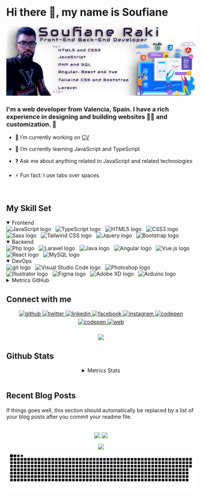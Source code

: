 
# Hi there 👋, my name is Soufiane

<div align="center">
 
![](https://github.com/soufian3raki/soufian3raki/blob/main/template.png)
</div>

### I'm a web developer from Valencia, Spain. I have a rich experience in designing and building websites 👨‍💻 and customization.  🚀  
  

- 🔭 I’m currently working on [CV](https://cv.l5enio.com/)  
  

- 🌱 I’m currently learning JavaScript and TypeScript  
  

- ❓ Ask me about anything related to JavaScript and related technologies  
  

- ⚡ Fun fact: I use tabs over spaces  
  

<br/>  


## My Skill Set  
<details open>
    <summary>Frontend</summary>
    <img src="https://img.shields.io/badge/JavaScript-282C34?logo=javascript&logoColor=F7DF1E" alt="JavaScript logo" title="JavaScript" height="25" />
    &nbsp;
    <img src="https://img.shields.io/badge/TypeScript-282C34?logo=typescript&logoColor=3178C6" alt="TypeScript logo" title="TypeScript" height="25" />
    &nbsp;
    <img src="https://img.shields.io/badge/HTML5-282C34?logo=html5&logoColor=E34F26" alt="HTML5 logo" title="HTML5" height="25" />
    &nbsp;
    <img src="https://img.shields.io/badge/CSS3-282C34?logo=css3&logoColor=1572B6" alt="CSS3 logo" title="CSS3" height="25" />
    &nbsp;
    <img src="https://img.shields.io/badge/Sass-282C34?logo=sass&logoColor=CC6699" alt="Sass logo" title="Sass" height="25" />
    &nbsp;
    <img src="https://img.shields.io/badge/Tailwind%20CSS-282C34?logo=tailwind-css&logoColor=38B2AC" alt="Tailwind CSS logo" title="Tailwind CSS" height="25" />
    &nbsp;
    <img src="https://img.shields.io/badge/Jquery-282C34?logo=Jquery&logoColor=0068ab" alt="Jquery logo" title="Jquery" height="25" />
    &nbsp;
    <img src="https://img.shields.io/badge/Bootstrap-282C34?logo=Bootstrap&logoColor=563d7c" alt="Bootstrap logo" title="Bootstrap" height="25" />
</details>
<details open>
    <summary>Backend</summary>
    <img src="https://img.shields.io/badge/Php-282C34?logo=Php&logoColor=777cb6" alt="Php logo" title="Php " height="25" />
    &nbsp;
    <img src="https://img.shields.io/badge/Laravel-282C34?logo=laravel&logoColor=f72c1f" alt="Laravel logo" title="Laravel" height="25" />
    &nbsp;
    <img src="https://img.shields.io/badge/Java-282C34?logo=java&logoColor=507e9c" alt="Java logo" title="Java" height="25" />
    &nbsp;
    <img src="https://img.shields.io/badge/Angular-282C34?logo=Angular&logoColor=d6002f" alt="Angular logo" title="Angular" height="25" />
    &nbsp;
    <img src="https://img.shields.io/badge/Vue.js-282C34?logo=Vue.js" alt="Vue.js logo" title="Vue.js" height="25" />
    &nbsp;
    <img src="https://img.shields.io/badge/React-282C34?logo=React&logoColor=5ed3f3" alt="React logo" title="React" height="25" />
    &nbsp;
    <img src="https://img.shields.io/badge/MySQL-282C34?logo=MySQL" alt="MySQL logo" title="MySQL" height="25" />
</details>
<details open>
    <summary>DevOps</summary>
    <img src="https://img.shields.io/badge/git-282C34?logo=git&logoColor=F05032" alt="git logo" title="git" height="25" />
    &nbsp;
    <img src="https://img.shields.io/badge/VS%20Code-282C34?logo=visual-studio-code&logoColor=007ACC" alt="Visual Studio Code logo" title="Visual Studio Code" height="25" />
    &nbsp;
    <img src="https://img.shields.io/badge/Photoshop-282C34?logo=adobephotoshop" alt="Photoshop logo" title="Photoshop" height="25" />
    &nbsp;
    <img src="https://img.shields.io/badge/Illustrator-282C34?logo=adobeIllustrator" alt="Illustrator logo" title="Illustrator" height="25" />
    &nbsp;
    <img src="https://img.shields.io/badge/Figma-282C34?logo=Figma&logoColor=" alt="Figma logo" title="Figma" height="25" />
    &nbsp;
    <img src="https://img.shields.io/badge/Adobe_XD-282C34?logo=adobexd&logoColor=" alt="Adobe XD logo" title="Adobe XD" height="25" />
    &nbsp;
    <img src="https://img.shields.io/badge/Arduino-282C34?logo=Arduino&logoColor=" alt="Arduino logo" title="Arduino" height="25" />
</details>
<details>
    <summary>Metrics GitHub</summary>

![Metrics](https://metrics.lecoq.io/soufian3raki?template=classic&isocalendar=1&languages=1&stars=1&followup=1&people=1&projects=1&code=1&activity=1&achievements=1&notable=1&discussions=1&lines=1&repositories=1&gists=1&introduction=1&sponsors=1&pagespeed=1&stackoverflow=1&anilist=1&tweets=1&posts=1&rss=1&repositories=100&repositories.batch=100&repositories.forks=false&repositories.affiliations=owner&isocalendar.duration=half-year&languages.limit=8&languages.threshold=0%25&languages.colors=github&languages.sections=most-used&languages.indepth=false&languages.analysis.timeout=15&languages.categories=markup%2C%20programming&languages.recent.categories=markup%2C%20programming&languages.recent.load=300&languages.recent.days=14&stars.limit=4&followup.sections=repositories&followup.indepth=false&people.limit=24&people.identicons=false&people.size=28&people.types=followers%2C%20following&people.shuffle=false&projects.limit=4&projects.descriptions=false&code.lines=12&code.load=100&code.days=3&code.visibility=public&activity.limit=5&activity.load=300&activity.days=14&activity.visibility=all&activity.timestamps=false&activity.filter=all&achievements.threshold=C&achievements.secrets=true&achievements.display=detailed&achievements.limit=0&notable.from=organization&notable.repositories=false&notable.indepth=false&notable.types=commit&discussions.categories=true&discussions.categories.limit=0&introduction.title=true&sponsors.sections=goal%2C%20about&pagespeed.url=.user.website&pagespeed.detailed=false&pagespeed.screenshot=false&stackoverflow.user=0&stackoverflow.sections=answers-top%2C%20questions-recent&stackoverflow.limit=2&stackoverflow.lines=4&stackoverflow.lines.snippet=2&anilist.medias=anime%2C%20manga&anilist.sections=favorites&anilist.limit=2&anilist.limit.characters=22&anilist.shuffle=true&anilist.user=.user.login&tweets.attachments=false&tweets.limit=2&tweets.user=.user.twitter&posts.descriptions=false&posts.covers=false&posts.limit=4&posts.user=.user.login&rss.limit=4&config.timezone=Europe%2FMadrid)

</details>

## Connect with me  
<div align="center">
<a href="https://github.com/soufian3raki" target="_blank">
<img src=https://img.shields.io/badge/github-%2324292e.svg?&style=for-the-badge&logo=github&logoColor=white alt=github style="margin-bottom: 5px;" />
</a>
<a href="https://twitter.com/soufian3raki" target="_blank">
<img src=https://img.shields.io/badge/twitter-%2300acee.svg?&style=for-the-badge&logo=twitter&logoColor=white alt=twitter style="margin-bottom: 5px;" />
</a>
<a href="https://linkedin.com/in/soufian3raki" target="_blank">
<img src=https://img.shields.io/badge/linkedin-%231E77B5.svg?&style=for-the-badge&logo=linkedin&logoColor=white alt=linkedin style="margin-bottom: 5px;" />
</a>
<a href="https://www.facebook.com/soufian3raki" target="_blank">
<img src=https://img.shields.io/badge/facebook-%232E87FB.svg?&style=for-the-badge&logo=facebook&logoColor=white alt=facebook style="margin-bottom: 5px;" />
</a>
<a href="https://instagram.com/soufian3raki" target="_blank">
<img src=https://img.shields.io/badge/instagram-%23000000.svg?&style=for-the-badge&logo=instagram&logoColor=white alt=instagram style="margin-bottom: 5px;" />
</a>
<a href="https://codepen.com/soufian3raki" target="_blank">
<img src=https://img.shields.io/badge/codepen-%23131417.svg?&style=for-the-badge&logo=codepen&logoColor=white alt=codepen style="margin-bottom: 5px;" />
</a>  
<a href="https://t.me/soufian3raki" target="_blank">
<img src=https://img.shields.io/badge/telegram-%231E77B5.svg?&style=for-the-badge&logo=telegram&logoColor=white alt=codepen style="margin-bottom: 5px;" />
<a href="https://cv.l5enio.com/" target="_blank">
<img src=https://img.shields.io/badge/Portfolio-blueviolet.svg?&style=for-the-badge&logo=googlechrome&logoColor=white alt=web style="margin-bottom: 5px;" />
</a> 
</div>   
<br/>   
<div align="center">
<img src="https://github-readme-twitter.gazf.vercel.app/api?id=soufian3raki&layout=wide" align="center" height="" width="" />
</div>  

## Github Stats  
<details  align="center">
    <summary>Metrics Stats</summary>

[![trophy](https://github-profile-trophy.vercel.app/?username=soufian3raki&theme=dracula)](https://github.com/ryo-ma/github-profile-trophy)


[<img height="160em" src="https://github-readme-stats.vercel.app/api?username=soufian3raki&show_icons=true&theme=synthwave&include_all_commits=true&count_private=true" />]() [<img height="160em" src="https://github-readme-stats.vercel.app/api/top-langs/?username=soufian3raki&layout=compact&langs_count=7&theme=synthwave" />]()

![GitHub Activity Graph](https://activity-graph.herokuapp.com/graph?username=soufian3raki&bg_color=2b213a&color=FFFFFF&line=e5289e&point=FFFFFF&hide_border=true)  

![GitHub streak stats](https://github-readme-streak-stats.herokuapp.com?user=soufian3raki&theme=synthwave&hide_border=true&date_format=j%2Fn%5B%2FY%5D)  

![GitHub streak stats](https://github-readme-stats.vercel.app/api/pin/?username=nuvolcrm&repo=nuvolcrm&theme=synthwave)
![GitHub streak stats](https://github-readme-stats.vercel.app/api/pin/?username=soufian3raki&repo=portfolio&theme=synthwave)

![GitHub platane](https://github.com/soufian3raki/soufian3raki/blob/main/github-contribution-grid-snake-1-11-2022.svg)  

</details>
<br/>  

## Recent Blog Posts  
<!-- BLOG-POST-LIST:START -->  
If things goes well, this section should automatically be replaced by a list of your blog posts after you commit your readme file. 
<!-- BLOG-POST-LIST:END -->  
<br/> 
 <div align="center">
<img src="https://komarev.com/ghpvc/?username=soufian3raki&&style=for-the-badge&&color=blueviolet" align="center" />
<a href="https://paypal.me/soufian3raki" target="_blank" style="display: inline-block;">
    <img
        src="https://img.shields.io/badge/Donate-PayPal-blue.svg?&style=for-the-badge&logo=paypal&logoColor=white" 
        align="center"
    />
</a>
<br/>  
 
![](https://camo.githubusercontent.com/6038c8f1fd8f60de75477470e5a87210e9256202e01dfba9986446304a0f0254/68747470733a2f2f63617073756c652d72656e6465722e76657263656c2e6170702f6170693f747970653d776176696e6726636f6c6f723d6772616469656e74266865696768743d36302673656374696f6e3d666f6f746572)  
![GitHub platane](https://github.com/soufian3raki/soufian3raki/blob/main/github-contribution-grid-snake-1-11-2022.svg)  

 </div>
